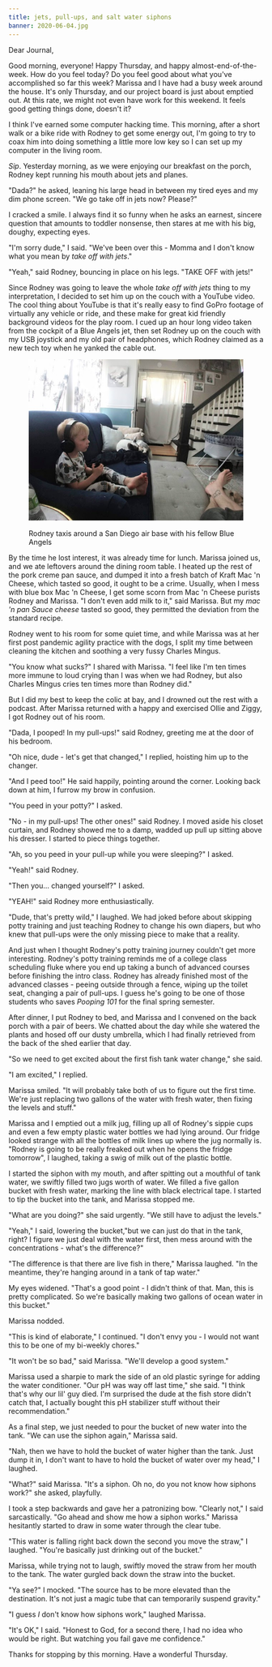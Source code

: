 ```yaml
---
title: jets, pull-ups, and salt water siphons
banner: 2020-06-04.jpg
---
```


Dear Journal,

Good morning, everyone!  Happy Thursday, and happy
almost-end-of-the-week.  How do you feel today?  Do you feel good
about what you've accomplished so far this week?  Marissa and I have
had a busy week around the house.  It's only Thursday, and our project
board is just about emptied out.  At this rate, we might not even have
work for this weekend.  It feels good getting things done, doesn't it?

I think I've earned some computer hacking time.  This morning, after a
short walk or a bike ride with Rodney to get some energy out, I'm
going to try to coax him into doing something a little more low key so
I can set up my computer in the living room.  

_Sip_.  Yesterday morning, as we were enjoying our breakfast on the
porch, Rodney kept running his mouth about jets and planes.

"Dada?" he asked, leaning his large head in between my tired eyes and
my dim phone screen.  "We go take off in jets now?  Please?"

I cracked a smile.  I always find it so funny when he asks an earnest,
sincere question that amounts to toddler nonsense, then stares at me
with his big, doughy, expecting eyes.

"I'm sorry dude," I said.  "We've been over this - Momma and I don't
know what you mean by _take off with jets_."

"Yeah," said Rodney, bouncing in place on his legs.  "TAKE OFF with
jets!"

Since Rodney was going to leave the whole _take off with jets_ thing
to my interpretation, I decided to set him up on the couch with a
YouTube video.  The cool thing about YouTube is that it's really easy
to find GoPro footage of virtually any vehicle or ride, and these make
for great kid friendly background videos for the play room.  I cued up
an hour long video taken from the cockpit of a Blue Angels jet, then
set Rodney up on the couch with my USB joystick and my old pair of
headphones, which Rodney claimed as a new tech toy when he yanked the
cable out.

<figure>
  <a href="/images/flying-a-jet-on-the-couch.jpg">
    <img alt="flying a jet on the couch" src="/images/flying-a-jet-on-the-couch.jpg"/>
  </a>
  <figcaption>
    <p>Rodney taxis around a San Diego air base with his fellow Blue
Angels</p>
  </figcaption>
</figure>

By the time he lost interest, it was already time for lunch.  Marissa
joined us, and we ate leftovers around the dining room table.  I
heated up the rest of the pork creme pan sauce, and dumped it into a
fresh batch of Kraft Mac 'n Cheese, which tasted so good, it ought to
be a crime.  Usually, when I mess with blue box Mac 'n Cheese, I get
some scorn from Mac 'n Cheese purists Rodney and Marissa.  "I don't
even add milk to it," said Marissa.  But my _mac 'n pan Sauce cheese_
tasted so good, they permitted the deviation from the standard recipe.

Rodney went to his room for some quiet time, and while Marissa was at
her first post pandemic agility practice with the dogs, I split my
time between cleaning the kitchen and soothing a very fussy Charles
Mingus.

"You know what sucks?" I shared with Marissa.  "I feel like I'm ten
times more immune to loud crying than I was when we had Rodney, but
also Charles Mingus cries ten times more than Rodney did."

But I did my best to keep the colic at bay, and I drowned out the rest
with a podcast.  After Marissa returned with a happy and exercised
Ollie and Ziggy, I got Rodney out of his room.

"Dada, I pooped!  In my pull-ups!" said Rodney, greeting me at the
door of his bedroom.

"Oh nice, dude - let's get that changed," I replied, hoisting him up
to the changer.

"And I peed too!" He said happily, pointing around the corner.
Looking back down at him, I furrow my brow in confusion.

"You peed in your potty?" I asked.

"No - in my pull-ups!  The other ones!" said Rodney.  I moved aside
his closet curtain, and Rodney showed me to a damp, wadded up pull up
sitting above his dresser.  I started to piece things together.

"Ah, so you peed in your pull-up while you were sleeping?" I asked.

"Yeah!" said Rodney.

"Then you... changed yourself?" I asked.

"YEAH!" said Rodney more enthusiastically.

"Dude, that's pretty wild," I laughed.  We had joked before about
skipping potty training and just teaching Rodney to change his own
diapers, but who knew that pull-ups were the only missing piece to
make that a reality.

And just when I thought Rodney's potty training journey couldn't get
more interesting.  Rodney's potty training reminds me of a college
class scheduling fluke where you end up taking a bunch of advanced
courses before finishing the intro class.  Rodney has already finished
most of the advanced classes - peeing outside through a fence, wiping
up the toilet seat, changing a pair of pull-ups.  I guess he's going
to be one of those students who saves _Pooping 101_ for the final
spring semester.

After dinner, I put Rodney to bed, and Marissa and I convened on the
back porch with a pair of beers.  We chatted about the day while she
watered the plants and hosed off our dusty umbrella, which I had
finally retrieved from the back of the shed earlier that day.

"So we need to get excited about the first fish tank water change,"
she said.

"I am excited," I replied.

Marissa smiled.  "It will probably take both of us to figure out the
first time.  We're just replacing two gallons of the water with fresh
water, then fixing the levels and stuff."

Marissa and I emptied out a milk jug, filling up all of Rodney's
sippie cups and even a few empty plastic water bottles we had lying
around.  Our fridge looked strange with all the bottles of milk lines
up where the jug normally is.  "Rodney is going to be really freaked
out when he opens the fridge tomorrow", I laughed, taking a swig of
milk out of the plastic bottle.

I started the siphon with my mouth, and after spitting out a mouthful
of tank water, we swiftly filled two jugs worth of water.  We filled a
five gallon bucket with fresh water, marking the line with black
electrical tape.  I started to tip the bucket into the tank, and
Marissa stopped me.

"What are you doing?" she said urgently.  "We still have to adjust the
levels."

"Yeah," I said, lowering the bucket,"but we can just do that in the
tank, right?  I figure we just deal with the water first, then mess
around with the concentrations - what's the difference?"

"The difference is that there are live fish in there," Marissa
laughed.  "In the meantime, they're hanging around in a tank of tap
water."

My eyes widened.  "That's a good point - I didn't think of that.  Man,
this is pretty complicated.  So we're basically making two gallons of
ocean water in this bucket."

Marissa nodded.

"This is kind of elaborate," I continued.  "I don't envy you - I would
not want this to be one of my bi-weekly chores."

"It won't be so bad," said Marissa.  "We'll develop a good system."

Marissa used a sharpie to mark the side of an old plastic syringe for
adding the water conditioner.  "Our pH was way off last time," she
said.  "I think that's why our lil' guy died.  I'm surprised the dude
at the fish store didn't catch that, I actually bought this pH
stabilizer stuff without their recommendation."

As a final step, we just needed to pour the bucket of new water into
the tank.  "We can use the siphon again," Marissa said.

"Nah, then we have to hold the bucket of water higher than the tank.
Just dump it in, I don't want to have to hold the bucket of water over
my head," I laughed.

"What?" said Marissa.  "It's a siphon.  Oh no, do you not know how
siphons work?" she asked, playfully.

I took a step backwards and gave her a patronizing bow.  "Clearly
not," I said sarcastically.  "Go ahead and show me how a siphon
works."  Marissa hesitantly started to draw in some water through the
clear tube.

"This water is falling right back down the second you move the straw,"
I laughed.  "You're basically just drinking out of the bucket."

Marissa, while trying not to laugh, swiftly moved the straw from her
mouth to the tank.  The water gurgled back down the straw into the
bucket.

"Ya see?" I mocked.  "The source has to be more elevated than the
destination.  It's not just a magic tube that can temporarily suspend
gravity."

"I guess _I_ don't know how siphons work," laughed Marissa.

"It's OK," I said.  "Honest to God, for a second there, I had no idea
who would be right.  But watching you fail gave me confidence."

Thanks for stopping by this morning.  Have a wonderful Thursday.
